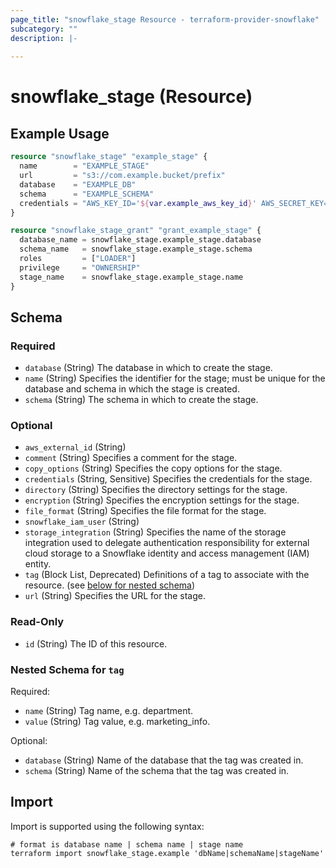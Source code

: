 ```yaml
---
page_title: "snowflake_stage Resource - terraform-provider-snowflake"
subcategory: ""
description: |-
  
---
```


# snowflake_stage (Resource)



## Example Usage

```terraform
resource "snowflake_stage" "example_stage" {
  name        = "EXAMPLE_STAGE"
  url         = "s3://com.example.bucket/prefix"
  database    = "EXAMPLE_DB"
  schema      = "EXAMPLE_SCHEMA"
  credentials = "AWS_KEY_ID='${var.example_aws_key_id}' AWS_SECRET_KEY='${var.example_aws_secret_key}'"
}

resource "snowflake_stage_grant" "grant_example_stage" {
  database_name = snowflake_stage.example_stage.database
  schema_name   = snowflake_stage.example_stage.schema
  roles         = ["LOADER"]
  privilege     = "OWNERSHIP"
  stage_name    = snowflake_stage.example_stage.name
}
```

<!-- schema generated by tfplugindocs -->
## Schema

### Required

- `database` (String) The database in which to create the stage.
- `name` (String) Specifies the identifier for the stage; must be unique for the database and schema in which the stage is created.
- `schema` (String) The schema in which to create the stage.

### Optional

- `aws_external_id` (String)
- `comment` (String) Specifies a comment for the stage.
- `copy_options` (String) Specifies the copy options for the stage.
- `credentials` (String, Sensitive) Specifies the credentials for the stage.
- `directory` (String) Specifies the directory settings for the stage.
- `encryption` (String) Specifies the encryption settings for the stage.
- `file_format` (String) Specifies the file format for the stage.
- `snowflake_iam_user` (String)
- `storage_integration` (String) Specifies the name of the storage integration used to delegate authentication responsibility for external cloud storage to a Snowflake identity and access management (IAM) entity.
- `tag` (Block List, Deprecated) Definitions of a tag to associate with the resource. (see [below for nested schema](#nestedblock--tag))
- `url` (String) Specifies the URL for the stage.

### Read-Only

- `id` (String) The ID of this resource.

<a id="nestedblock--tag"></a>
### Nested Schema for `tag`

Required:

- `name` (String) Tag name, e.g. department.
- `value` (String) Tag value, e.g. marketing_info.

Optional:

- `database` (String) Name of the database that the tag was created in.
- `schema` (String) Name of the schema that the tag was created in.

## Import

Import is supported using the following syntax:

```shell
# format is database name | schema name | stage name
terraform import snowflake_stage.example 'dbName|schemaName|stageName'
```
